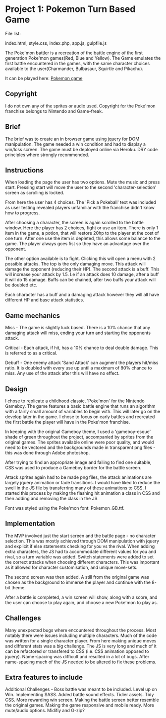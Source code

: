 <h1>Project 1: Pokemon Turn Based Game</h1>

File list:

index.html,
style.css,
index.php,
app.js,
gulpfile.js

The Poke'mon battler is a recreation of the battle engine of the first generation Poke'mon games(Red, Blue and Yellow). The Game emulates the first battle encountered in the games, with the same character choices available to the user(Charmander, Bulbasaur, Squirtle and Pikachu).

It can be played here:
[Pokemon game](https://quiet-fortress-14634.herokuapp.com/)

Copyright
---------
I do not own any of the sprites or audio used. Copyright for the Poke'mon franchise belongs to Nintendo and Game-freak.

Brief
--------
The brief was to create an in browser game using jquery for DOM manipulation. The game needed a win condition and had to display a win/loss screen. The game must be deployed online via Heroku. DRY code principles where strongly recommended.

Instructions
------------
When loading the page the user has two options. Mute the music and press start. Pressing start will move the user to the second 'character-selection' screen as scrolling is locked.

From here the user has 4 choices. The 'Pick a Pokeball' text was included as user testing revealed players unfamiliar with the franchise didn't know how to progress.

After choosing a character, the screen is again scrolled to the battle window. Here the player has 2 choices, fight or use an item. There is only 1 item in the game, a potion, that will restore 20hp to the player at the cost of one turn. After one use the item is depleted, this allows some balance to the game. The player always goes fist so they have an advantage over the opponent.

The other option available is to fight. Clicking this will open a menu with 2 possible attacks. The top is the only damaging move. This attack will damage the opponent (reducing their HP). The second attack is a buff. This will increase your attack by 1.5. I.e if an attack does 10 damage, after a buff it will do 15 damage. Buffs can be chained, after two buffs your attack will be doubled etc.

Each character has a buff and a damaging attack however they will all have different HP and base attack statistics.  

Game mechanics
--------------
Miss - The game is slightly luck based. There is a 10% chance that any damaging attack will miss, ending your turn and starting the opponents attack.

Critical - Each attack, if hit, has a 10% chance to deal double damage. This is referred to as a critical.

Debuff - One enemy attack 'Sand Attack' can augment the players hit/miss ratio. It is doubled with every use up until a maximum of 80% chance to miss. Any use of the attack after this will have no effect.  

Design
--------
I chose to replicate a childhood classic, 'Poke'mon' for the Nintendo Gameboy. The game features a basic battle engine that runs an algorithm with a fairly small amount of variables to begin with. This will later go on the develop later in the game. I chose to focus on early battles and recreated the first battle the player will have in the Poke'mon franchise.

In keeping  with the original Gameboy theme, I used a 'gameboy-esque' shade of green throughout the project, accompanied by sprites from the original games. The sprites available online were poor quality, and would need to be vectored and the backgrounds made in transparent png files - this was done through Adobe photoshop.

After trying to find an appropriate image and failing to find one suitable, CSS was used to produce a Gameboy border for the battle screen.

Attack sprites again had to be made png files, the attack animations are largely jquery animation or fade transitions. I would have liked to reduce the swell in the JS file by transferring many of these animations to CSS. I started this process by making the flashing hit animation a class in CSS and then adding and removing the class in the JS.

Font was styled using the Poke'mon font: Pokemon_GB.ttf.

Implementation  
--------------
The MVP involved just the start screen and the battle page - no character selection. This was mostly achieved through DOM manipulation with jquery and explicit if else statements checking for you vs the rival. When adding extra characters, the JS had to accommodate different values for you and rival, so a turn variable was added. Switch statements were added to set the correct attacks when choosing different characters. This was important as it allowed for character customisation, and unique move-sets.

The second screen was then added. A still from the original game was chosen as the background to immerse the player and continue with the 8-bit theme.

After a battle is completed, a win screen will show, along with a score, and the user can choose to play again, and choose a new Poke'mon to play as.

Challenges
-----------
Many unexpected bugs where encountered throughout the process.
Most notably there were issues including multiple characters. Much of the code was written for a single character player. From here making unique moves and different stats was a big challenge.
The JS is very long and much of it can be refactored or transfered to CSS (i.e. CSS animation opposed to jquery).
Name-spacing was difficult and resulted in a lot of bugs. After name-spacing much of the JS needed to be altered to fix these problems.  

Extra features to include
-------------------------
Additional Challenges - Boss battle was meant to be included.
Level up on Win.
Implementing SASS.
Added battle sound effects.
Tidier assets.
Tidy CSS.
More rewarding win screen.
Making the battle screen better resemble the original games.
Making the game responsive and mobile ready.
More mute/audio options.
Midifiy and G-zip?
